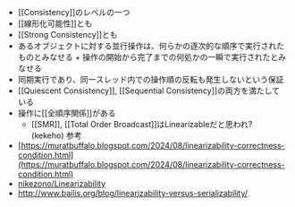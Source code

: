 - [[Consistency]]のレベルの一つ
- [[線形化可能性]]とも
- [[Strong Consistency]]とも
- あるオブジェクトに対する並行操作は、何らかの逐次的な順序で実行されたものとみなせる + 操作の開始から完了までの何処かの一瞬で実行されたとみなせる
- 同期実行であり、同一スレッド内での操作順の反転も発生しないという保証
- [[Quiescent Consistency]], [[Sequential Consistency]]の両方を満たしている
- 操作に[[全順序関係]]がある
	- [[SMR]], [[Total Order Broadcast]]はLinearizableだと思われ? (kekeho)
参考
- [https://muratbuffalo.blogspot.com/2024/08/linearizability-correctness-condition.html](https://muratbuffalo.blogspot.com/2024/08/linearizability-correctness-condition.html)
- [nikezono/Linearizability](https://scrapbox.io/nikezono/Linearizability)
- http://www.bailis.org/blog/linearizability-versus-serializability/
